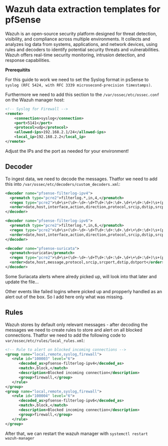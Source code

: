 # Wazuh data extraction templates for pfSense

Wazuh is an open-source security platform designed for threat detection, visibility, and compliance across multiple environments. It collects and analyzes log data from systems, applications, and network devices, using rules and decoders to identify potential security threats and vulnerabilities. Wazuh offers real-time security monitoring, intrusion detection, and response capabilities.

**Prerequitits**

For this guide to work we need to set the Syslog format in psSense to `syslog (RFC 5424, with RFC 3339 microsecond-precision timestamps)`.

Furthermore we need to add this section to the `/var/ossec/etc/ossec.conf` on the Wazuh manager host:

```xml
<!-- Syslog for Firewall -->
<remote>
    <connection>syslog</connection>
    <port>5141</port>
    <protocol>udp</protocol>
    <allowed-ips>192.168.2.1/24</allowed-ips>
    <local_ip>192.168.2.2</local_ip>
</remote>
```

Adjust the IPs and the port as needed for your environment!

## Decoder

To ingest data, we need to decode the messages. Thatfor we need to add this into `/var/ossec/etc/decoders/custom_decoders.xml`:

```xml
<decoder name="pfsense-filterlog-ipv4">
  <prematch type="pcre2">filterlog.*,in,4,</prematch>
  <regex type="pcre2">\d+\s+(\d+-\d+-\d+T\d+:\d+:\d+.\d+\+\d+:\d+)\s+(pfSense\S+)\s+filterlog\s+\d+\s+-\s+-\s+\d+,,,\d+,(\w+),\w+,(\w+),(\w+),\d+,\w+,,\d+,\d+,\d+,\w+,\d+,(\w+),\d+,(\d+.\d+.\d+.\d+),(\d+.\d+.\d+.\d+),(\d+),(\d+),\d+</regex>
  <order>date,host,interface,action,direction,protocol,srcip,dstip,srcport,dstport</order>
</decoder>

<decoder name="pfsense-filterlog-ipv6">
  <prematch type="pcre2">filterlog.*,in,6,</prematch>
  <regex type="pcre2">\d+\s+(\d+-\d+-\d+T\d+:\d+:\d+.\d+\+\d+:\d+)\s+(pfSense\S+)\s+filterlog\s+\d+\s+-\s+-\s+\d+,,,\d+,(\w+),\w+,(\w+),(\w+),\d+,\w+,\w+,\d+,(\w+),\d+,\d+,([a-f\d]+:.*:[a-f\d]+),([a-f\d]+:.*:[a-f\d]+),(\d+),(\d+),\d+</regex>
  <order>date,host,interface,action,direction,protocol,srcip,dstip,srcport,dstport</order>
</decoder>

<decoder name="pfsense-suricata">
  <prematch>suricata</prematch>
  <regex type="pcre2">\d+\s+(\d+-\d+-\d+T\d+:\d+:\d+.\d+\+\d+:\d+)\s+(pfSense\S+)\s+suricata\s+\d+\s+-\s+-\s+\[\d+:\d+:\d+\]\s+(.+)\s+{(\S+)}\s+(\S+):(\d+)\s+->\s+(\S+):(\d+)</regex>
  <order>date,host,message,protocol,srcip,srcport,dstip,dstport</order>
</decoder>
```

Some Suriacata alerts where alredy picked up, will look into that later and update the file...

Other events like failed logins where picked up and propperly handled as an alert out of the box. So I add here only what was missing.

## Rules

Wazuh stores by default only relevant messages - after decoding the messages we need to create rules to store and alert on all blocked connections. Thatfor we need to add the following code to `var/ossec/etc/rules/local_rules.xml`:

```xml
<!-- Rule to alert on blocked incoming connections -->
<group name="local,remote,syslog,firewall">
   <rule id="100003" level="6">
      <decoded_as>pfsense-filterlog-ipv4</decoded_as>
      <match>,block,</match>
      <description>Blocked incoming connection</description>
      <group>firewall,</group>
   </rule>
</group>
<group name="local,remote,syslog,firewall">
   <rule id="100004" level="6">
      <decoded_as>pfsense-filterlog-ipv6</decoded_as>
      <match>,block,</match>
      <description>Blocked incoming connection</description>
      <group>firewall,</group>
   </rule>
</group>
```

After that, we can restart the wazuh manager with `systemctl restart wazuh-manager`